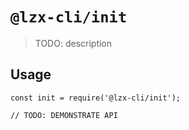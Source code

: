 # `@lzx-cli/init`

> TODO: description

## Usage

```
const init = require('@lzx-cli/init');

// TODO: DEMONSTRATE API
```
